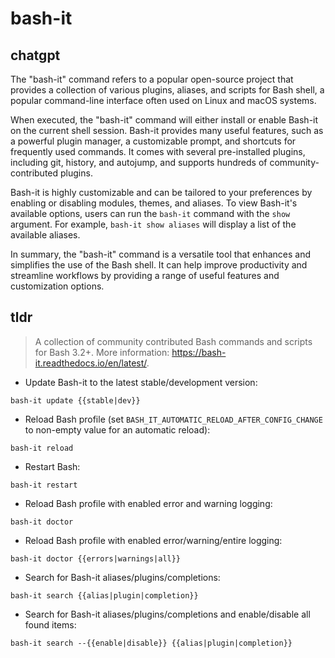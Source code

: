 # bash-it 
## chatgpt 
The "bash-it" command refers to a popular open-source project that provides a collection of various plugins, aliases, and scripts for Bash shell, a popular command-line interface often used on Linux and macOS systems. 

When executed, the "bash-it" command will either install or enable Bash-it on the current shell session. Bash-it provides many useful features, such as a powerful plugin manager, a customizable prompt, and shortcuts for frequently used commands. It comes with several pre-installed plugins, including git, history, and autojump, and supports hundreds of community-contributed plugins.

Bash-it is highly customizable and can be tailored to your preferences by enabling or disabling modules, themes, and aliases. To view Bash-it's available options, users can run the `bash-it` command with the `show` argument. For example, `bash-it show aliases` will display a list of the available aliases.

In summary, the "bash-it" command is a versatile tool that enhances and simplifies the use of the Bash shell. It can help improve productivity and streamline workflows by providing a range of useful features and customization options. 

## tldr 
 
> A collection of community contributed Bash commands and scripts for Bash 3.2+.
> More information: <https://bash-it.readthedocs.io/en/latest/>.

- Update Bash-it to the latest stable/development version:

`bash-it update {{stable|dev}}`

- Reload Bash profile (set `BASH_IT_AUTOMATIC_RELOAD_AFTER_CONFIG_CHANGE` to non-empty value for an automatic reload):

`bash-it reload`

- Restart Bash:

`bash-it restart`

- Reload Bash profile with enabled error and warning logging:

`bash-it doctor`

- Reload Bash profile with enabled error/warning/entire logging:

`bash-it doctor {{errors|warnings|all}}`

- Search for Bash-it aliases/plugins/completions:

`bash-it search {{alias|plugin|completion}}`

- Search for Bash-it aliases/plugins/completions and enable/disable all found items:

`bash-it search --{{enable|disable}} {{alias|plugin|completion}}`
